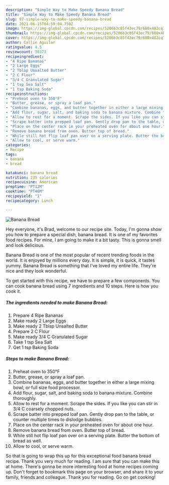 ```yaml
---
description: "Simple Way to Make Speedy Banana Bread"
title: "Simple Way to Make Speedy Banana Bread"
slug: 97-simple-way-to-make-speedy-banana-bread
date: 2021-06-15T04:59:04.750Z
image: https://img-global.cpcdn.com/recipes/5206b3c85f43ec79/680x482cq70/banana-bread-recipe-main-photo.jpg
thumbnail: https://img-global.cpcdn.com/recipes/5206b3c85f43ec79/680x482cq70/banana-bread-recipe-main-photo.jpg
cover: https://img-global.cpcdn.com/recipes/5206b3c85f43ec79/680x482cq70/banana-bread-recipe-main-photo.jpg
author: Callie Aguilar
ratingvalue: 4.5
reviewcount: 30373
recipeingredient:
- "4 Ripe Bananas"
- "2 Large Eggs"
- "2 Tblsp Unsalted Butter"
- "2 C Flour"
- "3/4 C Granulated Sugar"
- "1 tsp Sea Salt"
- "1 tsp Baking Soda"
recipeinstructions:
- "Preheat oven to 350°F"
- "Butter, grease, or spray a loaf pan."
- "Combine bananas, eggs, and butter together in either a large mixing bowl, or full size food processor."
- "Add flour, sugar, salt, and baking soda to banana mixture. Combine thoroughly."
- "Allow to rest for a moment. Scrape the sides. If you like you can stir in 3/4 C coarsely chopped nuts."
- "Scrape batter into prepped loaf pan. Gently drop pan to the table, or counter multiple times to dislodge bubbles."
- "Place on the center rack in your preheated oven for about one hour."
- "Remove banana bread from oven. Butter top of bread."
- "While still hot flip loaf pan over on a serving plate. Butter the bottom of bread as well."
- "Allow to cool, or serve warm."
categories:
- Recipe
tags:
- banana
- bread

katakunci: banana bread 
nutrition: 235 calories
recipecuisine: American
preptime: "PT12M"
cooktime: "PT46M"
recipeyield: "1"
recipecategory: Lunch

---
```



![Banana Bread](https://img-global.cpcdn.com/recipes/5206b3c85f43ec79/680x482cq70/banana-bread-recipe-main-photo.jpg)

Hey everyone, it's Brad, welcome to our recipe site. Today, I'm gonna show you how to prepare a special dish, banana bread. It is one of my favorites food recipes. For mine, I am going to make it a bit tasty. This is gonna smell and look delicious.

Banana Bread is one of the most popular of recent trending foods in the world. It is enjoyed by millions every day. It is simple, it is quick, it tastes yummy. Banana Bread is something that I've loved my entire life. They're nice and they look wonderful.




To get started with this recipe, we have to prepare a few components. You can cook banana bread using 7 ingredients and 10 steps. Here is how you cook it.

<!--inarticleads1-->

##### The ingredients needed to make Banana Bread:

1. Prepare 4 Ripe Bananas
1. Make ready 2 Large Eggs
1. Make ready 2 Tblsp Unsalted Butter
1. Prepare 2 C Flour
1. Make ready 3/4 C Granulated Sugar
1. Take 1 tsp Sea Salt
1. Get 1 tsp Baking Soda




<!--inarticleads2-->

##### Steps to make Banana Bread:

1. Preheat oven to 350°F
1. Butter, grease, or spray a loaf pan.
1. Combine bananas, eggs, and butter together in either a large mixing bowl, or full size food processor.
1. Add flour, sugar, salt, and baking soda to banana mixture. Combine thoroughly.
1. Allow to rest for a moment. Scrape the sides. If you like you can stir in 3/4 C coarsely chopped nuts.
1. Scrape batter into prepped loaf pan. Gently drop pan to the table, or counter multiple times to dislodge bubbles.
1. Place on the center rack in your preheated oven for about one hour.
1. Remove banana bread from oven. Butter top of bread.
1. While still hot flip loaf pan over on a serving plate. Butter the bottom of bread as well.
1. Allow to cool, or serve warm.




So that is going to wrap this up for this exceptional food banana bread recipe. Thank you very much for reading. I am sure that you can make this at home. There's gonna be more interesting food at home recipes coming up. Don't forget to bookmark this page on your browser, and share it to your family, friends and colleague. Thank you for reading. Go on get cooking!
